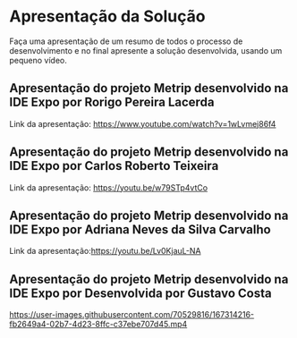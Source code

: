 # Apresentação da Solução

Faça uma apresentação de um resumo de todos o processo de desenvolvimento e no final apresente a solução desenvolvida, usando um pequeno vídeo.


## Apresentação do projeto Metrip desenvolvido na IDE Expo por Rorigo Pereira Lacerda
 Link da apresentação: https://www.youtube.com/watch?v=1wLvmej86f4


## Apresentação do projeto Metrip desenvolvido na IDE Expo por Carlos Roberto Teixeira
 Link da apresentação: https://youtu.be/w79STp4vtCo

## Apresentação do projeto Metrip desenvolvido na IDE Expo por Adriana Neves da Silva Carvalho
 Link da apresentação:https://youtu.be/Lv0KjauL-NA

## Apresentação do projeto Metrip desenvolvido na IDE Expo por Desenvolvida por Gustavo Costa

https://user-images.githubusercontent.com/70529816/167314216-fb2649a4-02b7-4d23-8ffc-c37ebe707d45.mp4
